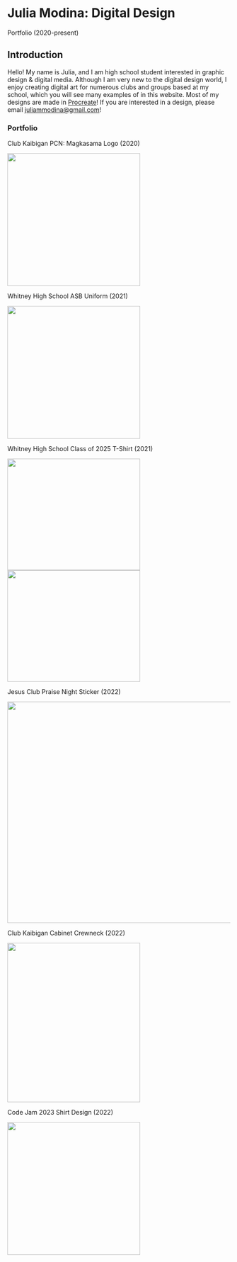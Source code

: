 # Julia Modina: Digital Design
Portfolio (2020-present)

## Introduction
Hello! My name is Julia, and I am high school student interested in graphic design & digital media. Although I am very new to the digital design world, I enjoy creating digital art for numerous clubs and groups based at my school, which you will see many examples of in this website. Most of my designs are made in [Procreate](https://procreate.art/)! If you are interested in a design, please email juliammodina@gmail.com!

### Portfolio
Club Kaibigan PCN: Magkasama Logo (2020)

<img src="https://user-images.githubusercontent.com/114511310/193430077-7386c4c3-99c9-40da-be60-3dee1aa65da8.jpg" width="300" height="300">

Whitney High School ASB Uniform (2021)

<img src="https://user-images.githubusercontent.com/114511310/193429680-3b8ec088-1b1f-407e-b027-19f9cf9aa8c7.jpg" width="300" height="300"> 

Whitney High School Class of 2025 T-Shirt (2021)

<img src="https://user-images.githubusercontent.com/114511310/193429941-79cd8f6f-1610-467c-88bc-7184d149e75b.png" width="300" height="252"> <img src="https://user-images.githubusercontent.com/114511310/193429952-e93869e9-4014-4f32-973c-22a7fbf1fd08.png" width="300" height="252">

Jesus Club Praise Night Sticker (2022)

<img src="https://user-images.githubusercontent.com/114511310/193430180-80f74f39-bc35-4e56-b716-89eadb4f8694.png" width="600" height="500">

Club Kaibigan Cabinet Crewneck (2022)

<img src="https://user-images.githubusercontent.com/114511310/193430234-bb933441-78fe-4616-b492-985ab4d9c333.jpg" width="300" height="360">

Code Jam 2023 Shirt Design (2022)

<img src="https://user-images.githubusercontent.com/114511310/193430283-305d6929-da42-4fbe-a5be-af105451aee4.jpg" width="300" height="300">
